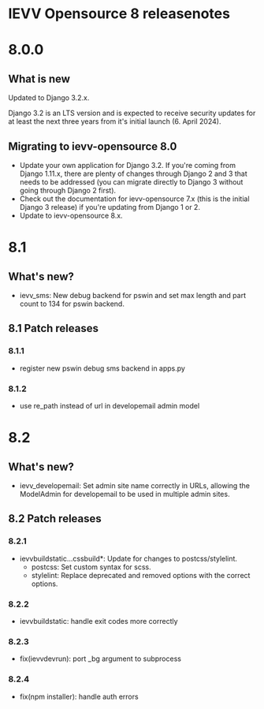 IEVV Opensource 8 releasenotes
==============================


8.0.0
=====

## What is new

Updated to Django 3.2.x.

Django 3.2 is an LTS version and is expected to receive security updates for at least the next three years from it's initial 
launch (6. April 2024).


## Migrating to ievv-opensource 8.0

- Update your own application for Django 3.2. If you're coming from Django 1.11.x, there are plenty of changes through Django 2 and 3 
  that needs to be addressed (you can migrate directly to Django 3 without going through Django 2 first).
- Check out the documentation for ievv-opensource 7.x (this is the initial Django 3 release) if you're updating from Django 1 or 2.
- Update to ievv-opensource 8.x.


# 8.1

## What's new?
- ievv_sms: New debug backend for pswin and set max length and part count to 134 for pswin backend.

## 8.1 Patch releases

### 8.1.1
- register new pswin debug sms backend in apps.py

### 8.1.2
- use re_path instead of url in developemail admin model


# 8.2

## What's new?
- ievv_developemail: Set admin site name correctly in URLs, allowing the ModelAdmin for developemail to be used in multiple admin sites.

## 8.2 Patch releases

### 8.2.1
- ievvbuildstatic...cssbuild*: Update for changes to postcss/stylelint.
  - postcss: Set custom syntax for scss.
  - stylelint: Replace deprecated and removed options with the correct options.

### 8.2.2
- ievvbuildstatic: handle exit codes more correctly

### 8.2.3
- fix(ievvdevrun): port _bg argument to subprocess

### 8.2.4
- fix(npm installer): handle auth errors
